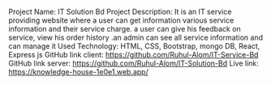 Project Name: IT Solution Bd
Project Description: It is an IT service providing website where a user can get information various
service information and their service charge. a user can give his feedback on service, view his
order history .an admin can see all service information and can manage it
Used Technology: HTML, CSS, Bootstrap, mongo DB, React, Express js
GitHub link client: https://github.com/Ruhul-Alom/IT-Service-Bd
GitHub link server: https://github.com/Ruhul-Alom/IT-Solution-Bd
Live link: https://knowledge-house-1e0e1.web.app/